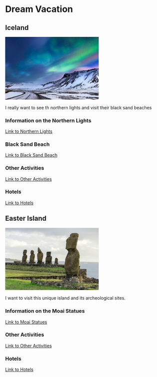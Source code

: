 # Dream Vacation

## Iceland

<img src=images/iceland.jpg width="300">

I really want to see th northern lights and visit their black sand beaches

### Information on the Northern Lights

[Link to Northern Lights](https://guidetoiceland.is/the-northern-lights/how-to-find-the-northern-lights-in-iceland)

### Black Sand Beach

[Link to Black Sand Beach](https://guidetoiceland.is/travel-iceland/drive/reynisfjara)

### Other Activities

[Link to Other Activities](https://www.thecrazytourist.com/25-best-things-iceland/a)

### Hotels

[Link to Hotels](https://www.tripadvisor.com/Hotels-g189970-Reykjavik_Capital_Region-Hotels.html)



## Easter Island

<img src=images/easter_island.jpg width="300">

I want to visit this unique island and its archeological sites.

### Information on the Moai Statues

[Link to Moai Statues](https://www.easterisland.travel/easter-island-facts-and-info/moai-statues/)

### Other Activities

[Link to Other Activities](https://www.tripadvisor.com/Attraction_Products-g316040-Easter_Island.html)

### Hotels

[Link to Hotels](https://www.tripadvisor.com/Hotels-g316040-Easter_Island-Hotels.html)